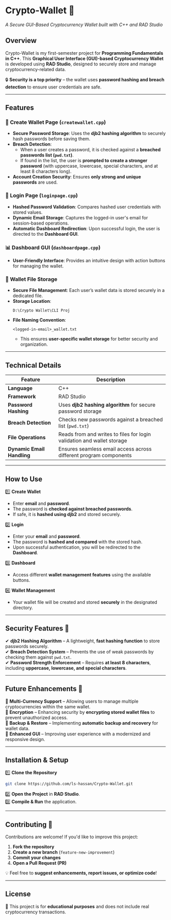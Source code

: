 # **Crypto-Wallet** 🚀  
*A Secure GUI-Based Cryptocurrency Wallet built with C++ and RAD Studio*  

## **Overview**  
Crypto-Wallet is my first-semester project for **Programming Fundamentals in C++**. This **Graphical User Interface (GUI)-based Cryptocurrency Wallet** is developed using **RAD Studio**, designed to securely store and manage cryptocurrency-related data.  

🔒 **Security is a top priority** – the wallet uses **password hashing and breach detection** to ensure user credentials are safe.  

---

## **Features**  

### 🔑 **Create Wallet Page (`createwallet.cpp`)**  
- **Secure Password Storage**: Uses the **djb2 hashing algorithm** to securely hash passwords before saving them.  
- **Breach Detection**:  
  - When a user creates a password, it is checked against a **breached passwords list (`pwd.txt`)**.  
  - If found in the list, the user is **prompted to create a stronger password** (with uppercase, lowercase, special characters, and at least 8 characters long).  
- **Account Creation Security**: Ensures **only strong and unique passwords** are used.  

### 🔑 **Login Page (`loginpage.cpp`)**  
- **Hashed Password Validation**: Compares hashed user credentials with stored values.  
- **Dynamic Email Storage**: Captures the logged-in user's email for session-based operations.  
- **Automatic Dashboard Redirection**: Upon successful login, the user is directed to the **Dashboard GUI**.  

### 📊 **Dashboard GUI (`dashboardpage.cpp`)**  
- **User-Friendly Interface**: Provides an intuitive design with action buttons for managing the wallet.  

### 📁 **Wallet File Storage**  
- **Secure File Management**: Each user’s wallet data is stored securely in a dedicated file.  
- **Storage Location**:  
  ```plaintext
  D:\Crypto Wallet\CLI Proj
  ```
- **File Naming Convention**:  
  ```plaintext
  <logged-in-email>_wallet.txt
  ```
  - This ensures **user-specific wallet storage** for better security and organization.  

---

## **Technical Details**  

| Feature            | Description |
|--------------------|-------------|
| **Language**       | C++ |
| **Framework**      | RAD Studio |
| **Password Hashing** | Uses **djb2 hashing algorithm** for secure password storage |
| **Breach Detection** | Checks new passwords against a breached list (`pwd.txt`) |
| **File Operations** | Reads from and writes to files for login validation and wallet storage |
| **Dynamic Email Handling** | Ensures seamless email access across different program components |

---

## **How to Use**  

1️⃣ **Create Wallet**  
   - Enter **email** and **password**.  
   - The password is **checked against breached passwords**.  
   - If safe, it is **hashed using djb2** and stored securely.  

2️⃣ **Login**  
   - Enter your **email** and **password**.  
   - The password is **hashed and compared** with the stored hash.  
   - Upon successful authentication, you will be redirected to the **Dashboard**.  

3️⃣ **Dashboard**  
   - Access different **wallet management features** using the available buttons.  

4️⃣ **Wallet Management**  
   - Your wallet file will be created and stored **securely** in the designated directory.  

---

## **Security Features 🔐**  

✔ **djb2 Hashing Algorithm** – A lightweight, **fast hashing function** to store passwords securely.  
✔ **Breach Detection System** – Prevents the use of weak passwords by checking them against `pwd.txt`.  
✔ **Password Strength Enforcement** – Requires **at least 8 characters**, including **uppercase, lowercase, and special characters**.  

---

## **Future Enhancements 🚀**  

🔹 **Multi-Currency Support** – Allowing users to manage multiple cryptocurrencies within the same wallet.  
🔹 **Encryption** – Enhancing security by **encrypting stored wallet files** to prevent unauthorized access.  
🔹 **Backup & Restore** – Implementing **automatic backup and recovery** for wallet data.  
🔹 **Enhanced GUI** – Improving user experience with a modernized and responsive design.  

---

## **Installation & Setup**  

1️⃣ **Clone the Repository**  
   ```bash
   git clone https://github.com/ls-hassan/Crypto-Wallet.git
   ```  
2️⃣ **Open the Project** in **RAD Studio**.  
3️⃣ **Compile & Run** the application.  

---

## **Contributing 🤝**  
Contributions are welcome! If you'd like to improve this project:  
1. **Fork the repository**  
2. **Create a new branch** (`feature-new-improvement`)  
3. **Commit your changes**  
4. **Open a Pull Request (PR)**  

💡 Feel free to **suggest enhancements, report issues, or optimize code**!  

---

## **License**  
📜 This project is for **educational purposes** and does not include real cryptocurrency transactions.  
